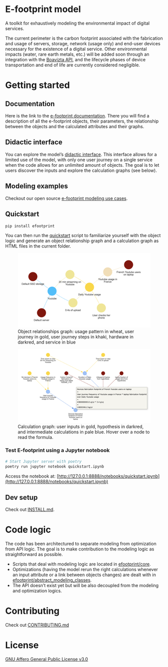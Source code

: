 # E-footprint model

A toolkit for exhaustively modeling the environmental impact of digital services.

The current perimeter is the carbon footprint associated with the fabrication and usage of servers, storage, network (usage only) and end-user devices necessary for the existence of a digital service. Other environmental impacts (water, rare earth metals, etc.) will be added soon through an integration with the [Boavizta API](https://github.com/Boavizta/boaviztapi), and the lifecycle phases of device transportation and end of life are currently considered negligible.

# Getting started

## Documentation

Here is the link to the [e-footprint documentation](https://publicissapient-france.github.io/e-footprint). There you will find a description of all the e-footprint objects, their parameters, the relationship between the objects and the calculated attributes and their graphs.

## Didactic interface

You can explore the model’s [didactic interface](https://publicis-sapient-e-footprint-model.streamlit.app/). This interface allows for a limited use of the model, with only one user journey on a single service when the code allows for an unlimited amount of objects. The goal is to let users discover the inputs and explore the calculation graphs (see below).

## Modeling examples

Checkout our open source [e-footprint modeling use cases](https://github.com/publicissapient-france/e-footprint-modelings).

## Quickstart

    pip install efootprint

You can then run the [quickstart](quickstart.py) script to familiarize yourself with the object logic and generate an object relationship graph and a calculation graph as HTML files in the current folder.

<figure>
    <img src="images/obj_relationships_graph_example.png" width="550" alt="object relationships graph">
    <figcaption>Object relationships graph: usage pattern in wheat, user journey in gold, user journey steps in khaki, hardware in darkred, and service in blue</figcaption>
</figure>

<figure>
    <img src="images/device_population_fab_footprint_calculus_graph_example.png" width="900" alt="simple calculation graph">
    <figcaption>Calculation graph: user inputs in gold, hypothesis in darkred, and intermediate calculations in pale blue. Hover over a node to read the formula.</figcaption>
</figure>

### Test E-footprint using a Jupyter notebook

```sh
# Start Jupyter server with poetry
poetry run jupyter notebook quickstart.ipynb
```

Access the notebook at: [http://127.0.0.1:8888/notebooks/quickstart.ipynb](http://127.0.0.1:8888/notebooks/quickstart.ipynb)

## Dev setup

Check out [INSTALL.md](./INSTALL.md).

# Code logic

The code has been architectured to separate modeling from optimization from API logic. The goal is to make contribution to the modeling logic as straightforward as possible.

- Scripts that deal with modeling logic are located in [efootprint/core](./efootprint/core).
- Optimizations (having the model rerun the right calculations whenever an input attribute or a link between objects changes) are dealt with in [efootprint/abstract_modeling_classes](./efootprint/abstract_modeling_classes).
- The API doesn’t exist yet but will be also decoupled from the modeling and optimization logics.

# Contributing

Check out [CONTRIBUTING.md](./CONTRIBUTING.md)

# License

[GNU Affero General Public License v3.0](./LICENSE)
